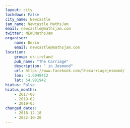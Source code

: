 ```yaml
---
layout: city                                           
lockdown: False
city_name: Newcastle                                                               
jam_name: Newcastle MathsJam
email: newcastle@mathsjam.com
twitter: NEWCMathsJam
organiser:
    name: Berin
    email: newcastle@mathsjam.com
location:
    group: uk-ireland
    pub_name: "The Carriage"
    description: " in Jesmond"
    url: https://www.facebook.com/thecarriagejesmond/
    lon: -1.6048412
    lat: 54.981942
hiatus: False
hiatus_months:
    - 2017-08
    - 2019-02
    - 2019-05
changed_dates:
    - 2018-12-18
    - 2022-10-20
---
```

